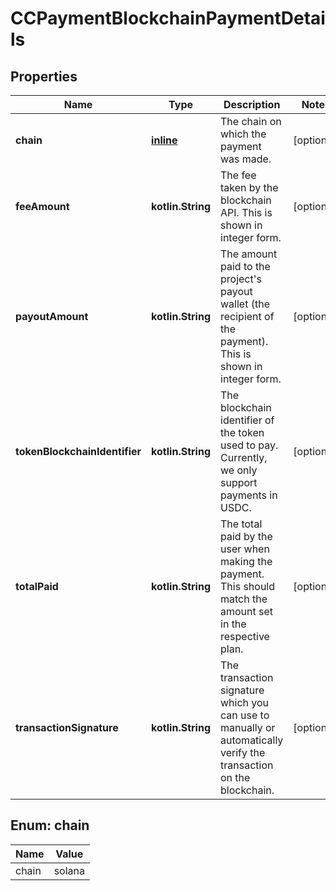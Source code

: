 
# CCPaymentBlockchainPaymentDetails

## Properties
Name | Type | Description | Notes
------------ | ------------- | ------------- | -------------
**chain** | [**inline**](#Chain) | The chain on which the payment was made.  |  [optional]
**feeAmount** | **kotlin.String** | The fee taken by the blockchain API. This is shown in integer form.  |  [optional]
**payoutAmount** | **kotlin.String** | The amount paid to the project&#39;s payout wallet (the recipient of the payment). This is shown in integer form.  |  [optional]
**tokenBlockchainIdentifier** | **kotlin.String** | The blockchain identifier of the token used to pay. Currently, we only support payments in USDC.  |  [optional]
**totalPaid** | **kotlin.String** | The total paid by the user when making the payment. This should match the amount set in the respective plan.  |  [optional]
**transactionSignature** | **kotlin.String** | The transaction signature which you can use to manually or automatically verify the transaction on the blockchain.  |  [optional]


<a name="Chain"></a>
## Enum: chain
Name | Value
---- | -----
chain | solana



